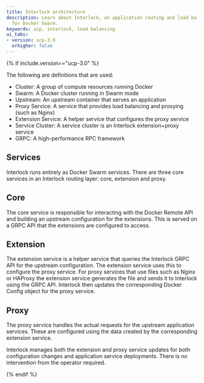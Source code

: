 ```yaml
---
title: Interlock architecture
description: Learn about Interlock, an application routing and load balancing system
  for Docker Swarm.
keywords: ucp, interlock, load balancing
ui_tabs:
- version: ucp-3.0
  orhigher: false
---
```


{% if include.version=="ucp-3.0" %}

The following are definitions that are used:

- Cluster: A group of compute resources running Docker
- Swarm: A Docker cluster running in Swarm mode
- Upstream: An upstream container that serves an application
- Proxy Service: A service that provides load balancing and proxying (such as Nginx)
- Extension Service: A helper service that configures the proxy service
- Service Cluster: A service cluster is an Interlock extension+proxy service
- GRPC: A high-performance RPC framework

## Services
Interlock runs entirely as Docker Swarm services.  There are three core services
in an Interlock routing layer: core, extension and proxy.

## Core
The core service is responsible for interacting with the Docker Remote API and building
an upstream configuration for the extensions.  This is served on a GRPC API that the
extensions are configured to access.

## Extension
The extension service is a helper service that queries the Interlock GRPC API for the
upstream configuration.  The extension service uses this to configure
the proxy service.  For proxy services that use files such as Nginx or HAProxy the
extension service generates the file and sends it to Interlock using the GRPC API.  Interlock
then updates the corresponding Docker Config object for the proxy service.

## Proxy
The proxy service handles the actual requests for the upstream application services.  These
are configured using the data created by the corresponding extension service.

Interlock manages both the extension and proxy service updates for both configuration changes
and application service deployments.  There is no intervention from the operator required.

{% endif %}
